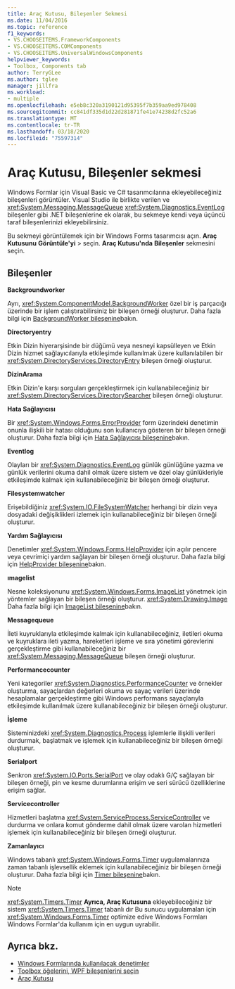 ```yaml
---
title: Araç Kutusu, Bileşenler Sekmesi
ms.date: 11/04/2016
ms.topic: reference
f1_keywords:
- VS.CHOOSEITEMS.FrameworkComponents
- VS.CHOOSEITEMS.COMComponents
- VS.CHOOSEITEMS.UniversalWindowsComponents
helpviewer_keywords:
- Toolbox, Components tab
author: TerryGLee
ms.author: tglee
manager: jillfra
ms.workload:
- multiple
ms.openlocfilehash: e5eb8c320a3190121d95395f7b359aa9ed978408
ms.sourcegitcommit: cc841df335d1d22d281871fe41e74238d2fc52a6
ms.translationtype: MT
ms.contentlocale: tr-TR
ms.lasthandoff: 03/18/2020
ms.locfileid: "75597314"
---
```

# <a name="toolbox-components-tab"></a>Araç Kutusu, Bileşenler sekmesi

Windows Formlar için Visual Basic ve C# tasarımcılarına ekleyebileceğiniz bileşenleri görüntüler. Visual Studio ile birlikte verilen ve <xref:System.Messaging.MessageQueue> <xref:System.Diagnostics.EventLog> bileşenler gibi .NET bileşenlerine ek olarak, bu sekmeye kendi veya üçüncü taraf bileşenlerinizi ekleyebilirsiniz.

Bu sekmeyi görüntülemek için bir Windows Forms tasarımcısı açın. **Araç Kutusunu** **Görüntüle'yi** > seçin. **Araç Kutusu'nda** **Bileşenler** sekmesini seçin.

## <a name="components"></a>Bileşenler

**Backgroundworker**

Ayrı, <xref:System.ComponentModel.BackgroundWorker> özel bir iş parçacığı üzerinde bir işlem çalıştırabilirsiniz bir bileşen örneği oluşturur. Daha fazla bilgi için [BackgroundWorker bileşenine](/dotnet/framework/winforms/controls/backgroundworker-component)bakın.

**Directoryentry**

Etkin Dizin hiyerarşisinde bir düğümü veya nesneyi kapsülleyen ve Etkin Dizin hizmet sağlayıcılarıyla etkileşimde kullanılmak üzere kullanılabilen bir <xref:System.DirectoryServices.DirectoryEntry> bileşen örneği oluşturur.

**DizinArama**

Etkin Dizin'e karşı sorguları gerçekleştirmek için kullanabileceğiniz bir <xref:System.DirectoryServices.DirectorySearcher> bileşen örneği oluşturur.

**Hata Sağlayıcısı**

Bir <xref:System.Windows.Forms.ErrorProvider> form üzerindeki denetimin onunla ilişkili bir hatası olduğunu son kullanıcıya gösteren bir bileşen örneği oluşturur. Daha fazla bilgi için [Hata Sağlayıcısı bileşenine](/dotnet/framework/winforms/controls/errorprovider-component-windows-forms)bakın.

**Eventlog**

Olayları bir <xref:System.Diagnostics.EventLog> günlük günlüğüne yazma ve günlük verilerini okuma dahil olmak üzere sistem ve özel olay günlükleriyle etkileşimde kalmak için kullanabileceğiniz bir bileşen örneği oluşturur.

**Filesystemwatcher**

Erişebildiğiniz <xref:System.IO.FileSystemWatcher> herhangi bir dizin veya dosyadaki değişiklikleri izlemek için kullanabileceğiniz bir bileşen örneği oluşturur.

**Yardım Sağlayıcısı**

Denetimler <xref:System.Windows.Forms.HelpProvider> için açılır pencere veya çevrimiçi yardım sağlayan bir bileşen örneği oluşturur. Daha fazla bilgi için [HelpProvider bileşenine](/dotnet/framework/winforms/controls/helpprovider-component-windows-forms)bakın.

**ımagelist**

Nesne koleksiyonunu <xref:System.Windows.Forms.ImageList> yönetmek için yöntemler sağlayan bir bileşen örneği oluşturur. <xref:System.Drawing.Image> Daha fazla bilgi için [ImageList bileşenine](/dotnet/framework/winforms/controls/imagelist-component-windows-forms)bakın.

**Messagequeue**

İleti kuyruklarıyla etkileşimde kalmak için kullanabileceğiniz, iletileri okuma ve kuyruklara ileti yazma, hareketleri işleme ve sıra yönetimi görevlerini gerçekleştirme gibi kullanabileceğiniz bir <xref:System.Messaging.MessageQueue> bileşen örneği oluşturur.

**Performancecounter**

Yeni kategoriler <xref:System.Diagnostics.PerformanceCounter> ve örnekler oluşturma, sayaçlardan değerleri okuma ve sayaç verileri üzerinde hesaplamalar gerçekleştirme gibi Windows performans sayaçlarıyla etkileşimde kullanılmak üzere kullanabileceğiniz bir bileşen örneği oluşturur.

**İşleme**

Sisteminizdeki <xref:System.Diagnostics.Process> işlemlerle ilişkili verileri durdurmak, başlatmak ve işlemek için kullanabileceğiniz bir bileşen örneği oluşturur.

**Serialport**

Senkron <xref:System.IO.Ports.SerialPort> ve olay odaklı G/Ç sağlayan bir bileşen örneği, pin ve kesme durumlarına erişim ve seri sürücü özelliklerine erişim sağlar.

**Servicecontroller**

Hizmetleri başlatma <xref:System.ServiceProcess.ServiceController> ve durdurma ve onlara komut gönderme dahil olmak üzere varolan hizmetleri işlemek için kullanabileceğiniz bir bileşen örneği oluşturur.

**Zamanlayıcı**

Windows tabanlı <xref:System.Windows.Forms.Timer> uygulamalarınıza zaman tabanlı işlevsellik eklemek için kullanabileceğiniz bir bileşen örneği oluşturur. Daha fazla bilgi için [Timer bileşenine](/dotnet/framework/winforms/controls/timer-component-windows-forms)bakın.

> [!NOTE]
> <xref:System.Timers.Timer> **Ayrıca, Araç Kutusuna** ekleyebileceğiniz bir sistem <xref:System.Timers.Timer> tabanlı dır Bu sunucu uygulamaları için <xref:System.Windows.Forms.Timer> optimize edive Windows Formları Windows Formlar'da kullanım için en uygun uyrabilir.

## <a name="see-also"></a>Ayrıca bkz.

- [Windows Formlarında kullanılacak denetimler](/dotnet/framework/winforms/controls/controls-to-use-on-windows-forms)
- [Toolbox öğelerini, WPF bileşenlerini seçin](choose-toolbox-items-wpf-components.md)
- [Araç Kutusu](../../ide/reference/toolbox.md)
